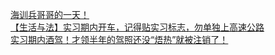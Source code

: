   
[海训兵哥哥的一天！](http://www.dianyue.me/archives/732/algnqpktm9j3g0ru/)  
[【生活与法】实习期内开车，记得贴实习标志，勿单独上高速公路](http://www.dianyue.me/archives/513/73ux2v84xp45jiwk/)  
[实习期内酒驾！才领半年的驾照还没“焐热”就被注销了！](http://www.dianyue.me/archives/549/lnul0ihlq9gb873s/)